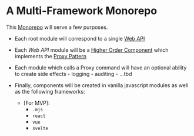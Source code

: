 # A Multi-Framework Monorepo

This [Monorepo](./ReadAboutMonoRepo.md) will serve a few purposes.

- Each root module will correspond to a single [Web API](https://developer.mozilla.org/en-US/docs/Web/API)

- Each _Web API_ module will be a [Higher Order Component](https://en.wikipedia.org/wiki/Higher-order_programming) which implements the [Proxy Pattern](http://www.blackwasp.co.uk/Proxy.aspx)

- Each module which calls a Proxy command will have an optional ability to create side effects 
          - logging
          - auditing
          - ...tbd

- Finally, components will be created in vanilla javascript modules as well as the following frameworks:
    - [For MVP]:
      - `.mjs`
      - `react`
      - `vue`
      - `svelte`